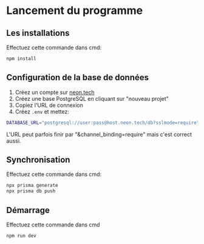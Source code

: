 # Lancement du programme

## Les installations

Effectuez cette commande dans cmd:

```bash
npm install
```

## Configuration de la base de données

1. Créez un compte sur [neon.tech](https://neon.tech)
2. Créez une base PostgreSQL en cliquant sur "nouveau projet"
3. Copiez l'URL de connexion
4. Créez `.env` et mettez:

```bash
DATABASE_URL="postgresql://user:pass@host.neon.tech/db?sslmode=require"
```

L'URL peut parfois finir par "&channel_binding=require" mais c'est correct aussi.

## Synchronisation

Effectuez cette commande dans cmd:

```bash
npx prisma generate
npx prisma db push
```

## Démarrage

Effectuez cette commande dans cmd

```bash
npm run dev
```
